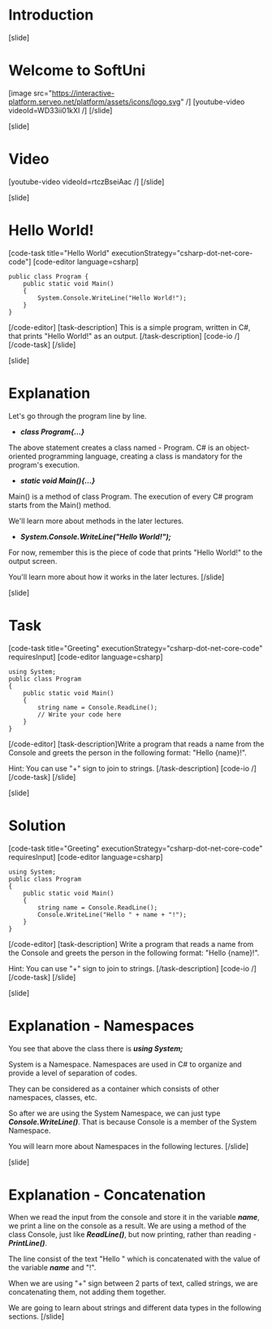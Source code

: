# Introduction

[slide]
# Welcome to SoftUni
[image src="https://interactive-platform.serveo.net/platform/assets/icons/logo.svg" /]
[youtube-video videoId=WD33ii01kXI /]
[/slide]

[slide]
# Video
[youtube-video videoId=rtczBseiAac /]
[/slide]

[slide]
# Hello World!
[code-task title="Hello World" executionStrategy="csharp-dot-net-core-code"]
[code-editor language=csharp]
```
public class Program {         
    public static void Main()
    {
        System.Console.WriteLine("Hello World!");
    }
}
```
[/code-editor]
[task-description]
This is a simple program, written in C#, that prints "Hello World!" as an output.
[/task-description]
[code-io /]
[/code-task]
[/slide]

[slide]
# Explanation
Let's go through the program line by line.
- ***class Program{...}***

The above statement creates a class named - Program. C# is an object-oriented programming language, creating a class is mandatory for the program's execution.
 
- ***static void Main(){...}***

Main() is a method of class Program. The execution of every C# program starts from the Main() method.

We'll learn more about methods in the later lectures.
 
- ***System.Console.WriteLine("Hello World!");***

For now, remember this is the piece of code that prints "Hello World!" to the output screen. 

You'll learn more about how it works in the later lectures.
[/slide]

[slide]
# Task
[code-task title="Greeting" executionStrategy="csharp-dot-net-core-code" requiresInput]
[code-editor language=csharp] 
```
using System;
public class Program
{
    public static void Main()
    {
        string name = Console.ReadLine();
        // Write your code here
    }
}
```
[/code-editor]
[task-description]Write a program that reads a name from the Console and greets the person in the following format: "Hello {name}!". 

Hint: You can use "+" sign to join to strings.
[/task-description]
[code-io /]
[/code-task]
[/slide]

[slide]
# Solution

[code-task title="Greeting" executionStrategy="csharp-dot-net-core-code" requiresInput]
[code-editor language=csharp]
```
using System;
public class Program
{
    public static void Main()
    {
        string name = Console.ReadLine();
        Console.WriteLine("Hello " + name + "!");
    }
}
```
[/code-editor]
[task-description]
Write a program that reads a name from the Console and greets the person in the following format: "Hello {name}!". 

Hint: You can use "+" sign to join to strings.
[/task-description]
[code-io /]
[/code-task]
[/slide]

[slide]
# Explanation - Namespaces
You see that above the class there is ***using System;***

System is a Namespace. Namespaces are used in C# to organize and provide a level of separation of codes. 

They can be considered as a container which consists of other namespaces, classes, etc.

So after we are using the System Namespace, we can just type ***Console.WriteLine()***. That is because Console is a member of the System Namespace.

You will learn more about Namespaces in the following lectures.
[/slide]

[slide]
# Explanation - Concatenation

When we read the input from the console and store it in the variable ***name***, we print a line on the console as a result.
We are using a method of the class Console, just like ***ReadLine()***, but now printing, rather than reading - ***PrintLine()***.

The line consist of the text "Hello " which is concatenated with the value of the variable ***name*** and "!". 

When we are using "+" sign between 2 parts of text, called strings, we are concatenating them, not adding them together.

We are going to learn about strings and different data types in the following sections.
[/slide]
